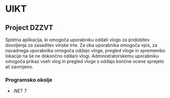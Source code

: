 # UIKT

## Project DZZVT

Spletna aplikacija, ki omogoča uporabniku oddati vlogo za pridobitev dovoljenja za zasaditev vinske trte. Za oba uporabnika omogoča vpis, za navadnega uporabnika omogoča oddajo vloge, pregled vloge in spremembo lokacije na še ne dokončno oddani vlogi. Administratorskemu uporabniku omogoča prikaz vseh vlog in pregled vloge s oddajo končne ocene sprejeto ali zavrnjeno.

### Programsko okolje
* .NET 7

